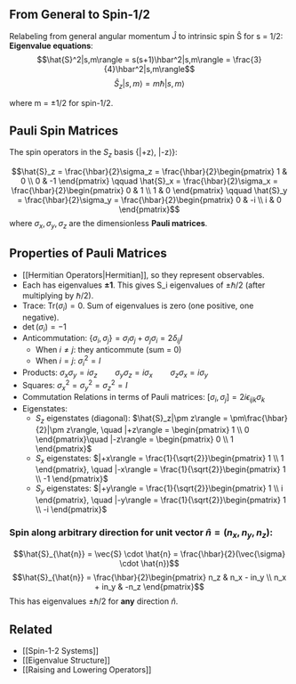 ## From General to Spin-1/2
Relabeling from general angular momentum Ĵ to intrinsic spin Ŝ for s = 1/2:
**Eigenvalue equations**:
$$\hat{S}^2|s,m\rangle = s(s+1)\hbar^2|s,m\rangle = \frac{3}{4}\hbar^2|s,m\rangle$$
$$\hat{S}_z|s,m\rangle = m\hbar|s,m\rangle$$

where m = $±1/2$ for spin-1/2.
## Pauli Spin Matrices
The spin operators in the $S_z$ basis {|+z⟩, |-z⟩}:

$$\hat{S}_z = \frac{\hbar}{2}\sigma_z = \frac{\hbar}{2}\begin{pmatrix} 1 & 0 \\ 0 & -1 \end{pmatrix} \qquad \hat{S}_x = \frac{\hbar}{2}\sigma_x = \frac{\hbar}{2}\begin{pmatrix} 0 & 1 \\ 1 & 0 \end{pmatrix} \qquad \hat{S}_y = \frac{\hbar}{2}\sigma_y = \frac{\hbar}{2}\begin{pmatrix} 0 & -i \\ i & 0 \end{pmatrix}$$
where $σ_x, σ_y, σ_z$ are the dimensionless **Pauli matrices**.
## Properties of Pauli Matrices
- [[Hermitian Operators|Hermitian]], so they represent observables.
- Each has eigenvalues **±1**. This gives S_i eigenvalues of ±ℏ/2 (after multiplying by ℏ/2).
- Trace: $\text{Tr}(\sigma_i) = 0$. Sum of eigenvalues is zero (one positive, one negative).
- $\det(\sigma_i) = -1$
- Anticommutation: $\{\sigma_i, \sigma_j\} = \sigma_i\sigma_j + \sigma_j\sigma_i = 2\delta_{ij}I$
	- When $i ≠ j$: they anticommute (sum = 0)
	- When $i = j$: $σ^2_i = I$
- Products: $\sigma_x\sigma_y = i\sigma_z \qquad \sigma_y\sigma_z = i\sigma_x \qquad \sigma_z\sigma_x = i\sigma_y$
- Squares: $\sigma_x^2 = \sigma_y^2 = \sigma_z^2 = I$
- Commutation Relations in terms of Pauli matrices: $[\sigma_i, \sigma_j] = 2i\epsilon_{ijk}\sigma_k$
- Eigenstates:
	- $S_z$ eigenstates (diagonal): $\hat{S}_z|\pm z\rangle = \pm\frac{\hbar}{2}|\pm z\rangle, \quad |+z\rangle = \begin{pmatrix} 1 \\ 0 \end{pmatrix}\quad |-z\rangle = \begin{pmatrix} 0 \\ 1 \end{pmatrix}$
	- $S_x$ eigenstates: $|+x\rangle = \frac{1}{\sqrt{2}}\begin{pmatrix} 1 \\ 1 \end{pmatrix}, \quad |-x\rangle = \frac{1}{\sqrt{2}}\begin{pmatrix} 1 \\ -1 \end{pmatrix}$
	- $S_y$ eigenstates: $|+y\rangle = \frac{1}{\sqrt{2}}\begin{pmatrix} 1 \\ i \end{pmatrix}, \quad |-y\rangle = \frac{1}{\sqrt{2}}\begin{pmatrix} 1 \\ -i \end{pmatrix}$
### Spin along arbitrary direction for unit vector $\hat{n} = (n_x, n_y, n_z)$:
$$\hat{S}_{\hat{n}} = \vec{S} \cdot \hat{n} = \frac{\hbar}{2}(\vec{\sigma} \cdot \hat{n})$$
$$\hat{S}_{\hat{n}} = \frac{\hbar}{2}\begin{pmatrix} n_z & n_x - in_y \\ n_x + in_y & -n_z \end{pmatrix}$$
This has eigenvalues ±ℏ/2 for **any** direction $\hat{n}$.
## Related
- [[Spin-1-2 Systems]]
- [[Eigenvalue Structure]]
- [[Raising and Lowering Operators]]